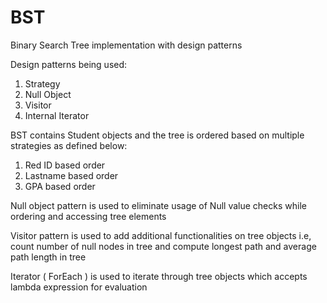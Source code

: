 # BST
Binary Search Tree implementation with design patterns

Design patterns being used: 
1. Strategy
2. Null Object
3. Visitor
4. Internal Iterator

BST contains Student objects and the tree is ordered based on multiple strategies as defined below:
1. Red ID based order
2. Lastname based order 
3. GPA based order

Null object pattern is used to eliminate usage of Null value checks while ordering and accessing tree elements

Visitor pattern is used to add additional functionalities on tree objects i.e, count number of null nodes in tree and compute longest path and average path length in tree

Iterator ( ForEach ) is used to iterate through tree objects which accepts lambda expression for evaluation
